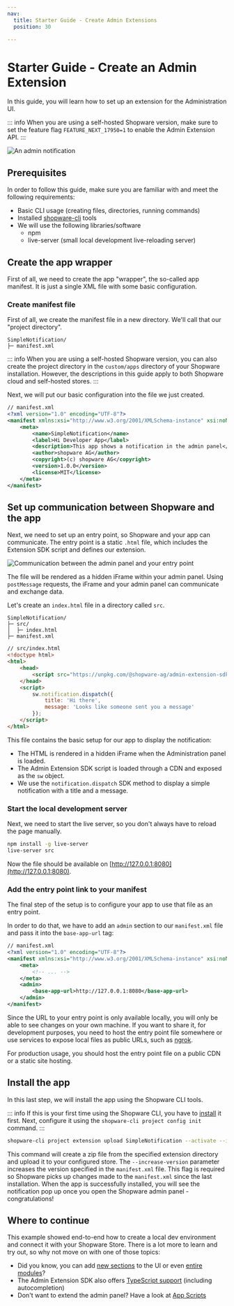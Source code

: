```yaml
---
nav:
  title: Starter Guide - Create Admin Extensions
  position: 30

---
```


# Starter Guide - Create an Admin Extension

In this guide, you will learn how to set up an extension for the Administration UI.

::: info
When you are using a self-hosted Shopware version, make sure to set the feature flag `FEATURE_NEXT_17950=1` to enable the Admin Extension API.
:::

![An admin notification](../../../../.gitbook/assets/extension-api-notification.png)

## Prerequisites

In order to follow this guide, make sure you are familiar with and meet the following requirements:

* Basic CLI usage (creating files, directories, running commands)
* Installed [shopware-cli](https://sw-cli.fos.gg/) tools
* We will use the following libraries/software
    * npm
    * live-server (small local development live-reloading server)

## Create the app wrapper

First of all, we need to create the app "wrapper", the so-called app manifest. It is just a single XML file with some basic configuration.

### Create manifest file

First of all, we create the manifest file in a new directory. We'll call that our "project directory".

```text
SimpleNotification/
├─ manifest.xml
```

::: info
When you are using a self-hosted Shopware version, you can also create the project directory in the `custom/apps` directory of your Shopware installation. However, the descriptions in this guide apply to both Shopware cloud and self-hosted stores.
:::

Next, we will put our basic configuration into the file we just created.

```xml
// manifest.xml
<?xml version="1.0" encoding="UTF-8"?>
<manifest xmlns:xsi="http://www.w3.org/2001/XMLSchema-instance" xsi:noNamespaceSchemaLocation="https://raw.githubusercontent.com/shopware/platform/trunk/src/Core/Framework/App/Manifest/Schema/manifest-2.0.xsd">
    <meta>
        <name>SimpleNotification</name>
        <label>Hi Developer App</label>
        <description>This app shows a notification in the admin panel</description>
        <author>shopware AG</author>
        <copyright>(c) shopware AG</copyright>
        <version>1.0.0</version>
        <license>MIT</license>
    </meta>
</manifest>
```

## Set up communication between Shopware and the app

Next, we need to set up an entry point, so Shopware and your app can communicate. The entry point is a static `.html` file, which includes the Extension SDK script and defines our extension.

![Communication between the admin panel and your entry point](../../../../.gitbook/assets/extension-api-communication.png)

The file will be rendered as a hidden iFrame within your admin panel. Using `postMessage` requests, the iFrame and your admin panel can communicate and exchange data.

Let's create an `index.html` file in a directory called `src`.

```text
SimpleNotification/
├─ src/
│  ├─ index.html
├─ manifest.xml
```

```html
// src/index.html
<!doctype html>
<html>
    <head>
        <script src="https://unpkg.com/@shopware-ag/admin-extension-sdk@0.0.52/cdn"></script>
    </head>
    <script>
        sw.notification.dispatch({
            title: 'Hi there',
            message: 'Looks like someone sent you a message'
        });
    </script>
</html>
```

This file contains the basic setup for our app to display the notification:

* The HTML is rendered in a hidden iFrame when the Administration panel is loaded.
* The Admin Extension SDK script is loaded through a CDN and exposed as the `sw` object.
* We use the `notification.dispatch` SDK method to display a simple notification with a title and a message.

### Start the local development server

Next, we need to start the live server, so you don't always have to reload the page manually.

```bash
npm install -g live-server
live-server src
```

Now the file should be available on [http://127.0.0.1:8080](http://127.0.0.1:8080).

### Add the entry point link to your manifest

The final step of the setup is to configure your app to use that file as an entry point.

In order to do that, we have to add an `admin` section to our `manifest.xml` file and pass it into the `base-app-url` tag:

```xml
// manifest.xml
<?xml version="1.0" encoding="UTF-8"?>
<manifest xmlns:xsi="http://www.w3.org/2001/XMLSchema-instance" xsi:noNamespaceSchemaLocation="https://raw.githubusercontent.com/shopware/platform/trunk/src/Core/Framework/App/Manifest/Schema/manifest-2.0.xsd">
    <meta>
        <!-- ... -->
    </meta>
    <admin>
        <base-app-url>http://127.0.0.1:8080</base-app-url>
    </admin>
</manifest>
```

Since the URL to your entry point is only available locally, you will only be able to see changes on your own machine. If you want to share it, for development purposes, you need to host the entry point file somewhere or use services to expose local files as public URLs, such as [ngrok](https://ngrok.com/).

For production usage, you should host the entry point file on a public CDN or a static site hosting.

## Install the app

In this last step, we will install the app using the Shopware CLI tools.

::: info
If this is your first time using the Shopware CLI, you have to [install](https://sw-cli.fos.gg/install/) it first. Next, configure it using the `shopware-cli project config init` command.
:::

```bash
shopware-cli project extension upload SimpleNotification --activate --increase-version
```

This command will create a zip file from the specified extension directory and upload it to your configured store.
The `--increase-version` parameter increases the version specified in the `manifest.xml` file. This flag is required so Shopware picks up changes made to the `manifest.xml` since the last installation.
When the app is successfully installed, you will see the notification pop up once you open the Shopware admin panel - congratulations!

## Where to continue

This example showed end-to-end how to create a local dev environment and connect it with your Shopware Store. There is a lot more to learn and try out, so why not move on with one of those topics:

* Did you know, you can add [new sections](https://shopware.github.io/admin-extension-sdk/docs/guide/api-reference/ui/component-section) to the UI or even [entire modules](https://shopware.github.io/admin-extension-sdk/docs/guide/api-reference/ui/mainModule)?
* The Admin Extension SDK also offers [TypeScript support](https://shopware.github.io/admin-extension-sdk/docs/guide/getting-started/installation#using-npm-require-bundling) (including autocompletion)
* Don't want to extend the admin panel? Have a look at [App Scripts](/docs/guides/plugins/apps/app-scripts)
